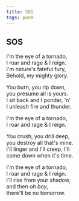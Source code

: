 ```yaml
---
title: SOS
tags: poem
---
```


## SOS

I'm the eye of a tornado,   
I roar and rage & I reign.   
I'm nature's fateful fury,⁣⁣  
Behold, my mighty glory. ⁣⁣
⁣⁣

You burn, you rip down,  
you presume all is yours.  
I sit back and I ponder, 'n'  
I unleash fire and thunder. ⁣⁣
⁣⁣

I'm the eye of a tornado,  
I roar and rage & I reign.⁣⁣
⁣⁣

You crush, you drill deep,  
you destroy all that's mine.⁣⁣  
I'll linger and I'll creep, I'll  
come down when it's time. ⁣⁣
⁣⁣

I'm the eye of a tornado,  
I roar and rage & I reign.⁣⁣  
I'll rise from your shadow,⁣⁣  
and then _oh boy_,  
there'll be no tomorrow.